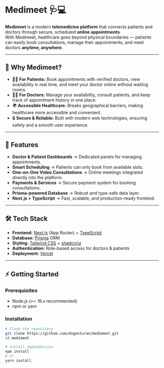 # Medimeet 🩺💻

**Medimeet** is a modern **telemedicine platform** that connects patients and doctors through secure, scheduled **online appointments**.  
With Medimeet, healthcare goes beyond physical boundaries — patients can easily book consultations, manage their appointments, and meet doctors **anytime, anywhere**.

---

## 🌟 Why Medimeet?

- 🧑‍⚕️ **For Patients:** Book appointments with verified doctors, view availability in real time, and meet your doctor online without waiting rooms.  
- 👨‍⚕️ **For Doctors:** Manage your availability, consult patients, and keep track of appointment history in one place.  
- 🌍 **Accessible Healthcare:** Breaks geographical barriers, making healthcare more accessible and convenient.  
- 🔒 **Secure & Reliable:** Built with modern web technologies, ensuring safety and a smooth user experience.  

---

## 🚀 Features

- **Doctor & Patient Dashboards** → Dedicated panels for managing appointments.  
- **Smart Scheduling** → Patients can only book from available slots.  
- **One-on-One Video Consultations** → Online meetings integrated directly into the platform.  
- **Payments & Services** → Secure payment system for booking consultations.  
- **Prisma-powered Database** → Robust and type-safe data layer.  
- **Next.js + TypeScript** → Fast, scalable, and production-ready frontend.  

---

## 🛠 Tech Stack

- **Frontend:** [Next.js](https://nextjs.org/) (App Router) + [TypeScript](https://www.typescriptlang.org/)  
- **Database:** [Prisma](https://www.prisma.io/) ORM  
- **Styling:** [Tailwind CSS](https://tailwindcss.com/) + [shadcn/ui](https://ui.shadcn.com/)  
- **Authentication:** Role-based access for doctors & patients  
- **Deployment:** [Vercel](https://vercel.com/)  

---

## ⚡ Getting Started

### Prerequisites
- Node.js (>= 16.x recommended)  
- npm or yarn  

### Installation

```bash
# Clone the repository
git clone https://github.com/doganturan/medimeet.git
cd medimeet

# Install dependencies
npm install
# or
yarn install
